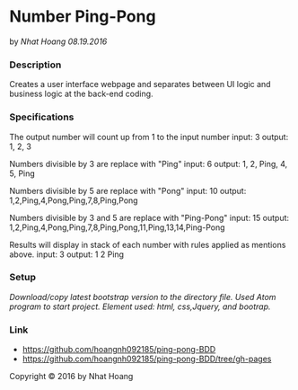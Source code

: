 # Number Ping-Pong

by _Nhat Hoang 08.19.2016_

### Description

Creates a user interface webpage and separates between UI logic and business logic at the back-end coding.

### Specifications

The output number will count up from 1 to the input number
  input: 3
  output: 1, 2, 3

Numbers divisible by 3 are replace with "Ping"
  input: 6
  output: 1, 2, Ping, 4, 5, Ping

Numbers divisible by 5 are replace with "Pong"
  input: 10
  output: 1,2,Ping,4,Pong,Ping,7,8,Ping,Pong

Numbers divisible by 3 and 5 are replace with "Ping-Pong"
  input: 15
  output: 1,2,Ping,4,Pong,Ping,7,8,Ping,Pong,11,Ping,13,14,Ping-Pong

Results will display in stack of each number with rules applied as mentions above.
  input: 3
  output: 1
          2
          Ping


### Setup

_Download/copy latest bootstrap version to the directory file._
_Used Atom program to start project._
_Element used: html, css,Jquery, and bootrap._

### Link

* https://github.com/hoangnh092185/ping-pong-BDD
* https://github.com/hoangnh092185/ping-pong-BDD/tree/gh-pages

Copyright &copy; 2016 by Nhat Hoang

